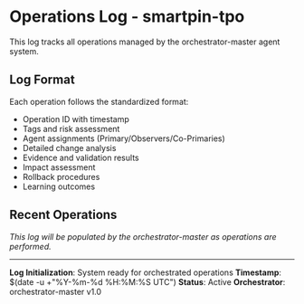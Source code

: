 # Operations Log - smartpin-tpo

This log tracks all operations managed by the orchestrator-master agent system.

## Log Format
Each operation follows the standardized format:
- Operation ID with timestamp
- Tags and risk assessment
- Agent assignments (Primary/Observers/Co-Primaries)
- Detailed change analysis
- Evidence and validation results
- Impact assessment
- Rollback procedures
- Learning outcomes

## Recent Operations

*This log will be populated by the orchestrator-master as operations are performed.*

---

**Log Initialization**: System ready for orchestrated operations
**Timestamp**: $(date -u +"%Y-%m-%d %H:%M:%S UTC")
**Status**: Active
**Orchestrator**: orchestrator-master v1.0